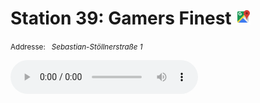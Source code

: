 # Station 39: Gamers Finest  <a href="https://www.google.com/maps/dir/?api=1&travelmode=walking&destination=47.7972473,13.0219978"><img src="https://github.com/kipppunkte/kipppunkte/raw/gh-pages/assets/google-maps.svg" width="24" height="24"></a>

<small>Addresse:<em style="margin-left: 10px">Sebastian-Stöllnerstraße 1</em></small>





<audio controls>
    <source src="https://github.com/kipppunkte/kipppunkte/raw/gh-pages/assets/39_Gamers Finest.mp3" type="audio/mpeg">
    Your browser does not support the audio tag.
</audio>



